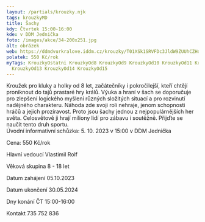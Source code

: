 ```yaml
---
layout: /partials/krouzky.njk
tags: krouzkyMD
title: Šachy
kdy: Čtvrtek 15:00-16:00
kde: v DDM Jednička
foto: /images/akce/34-200x251.jpg
alt: obrázek
web: https://ddmdvurkralove.iddm.cz/krouzky/T01XSk1SRVFDc3JldW9ZUUhCZHdaTUpaMW5wYXM1RlMvNHZPcmdidTF4az0=
polatek: 550 Kč/rok
myTags: KrouzkyOstatni KrouzkyOd8 KrouzkyOd9 KrouzkyOd10 KrouzkyOd11 KrouzkyOd12
  KrouzkyOd13 KrouzkyOd14 KrouzkyOd15
---
```

Kroužek pro kluky a holky od 8 let, začátečníky i pokročilejší, kteří chtějí proniknout do tajů prastaré hry králů. Výuka a hraní v šach se doporučuje pro zlepšení logického myšlení různých složitých situací a pro rozvinutí nadějného charakteru. Náhoda zde svoji roli nehraje, jenom schopnosti hráčů a jejich prozíravost. Proto jsou šachy jednou z nejpopulárnějších her světa. Celosvětově ji hrají miliony lidí pro zábavu i soutěžně. Přijďte se naučit tento druh sportu.\
Úvodní informativní schůzka: 5. 10. 2023 v 15:00 v DDM Jednička

Cena: 550 Kč/rok

Hlavní vedoucí Vlastimil Rolf

Věková skupina 8 - 18 let

Datum zahájení 05.10.2023

Datum ukončení 30.05.2024

Dny konání ČT 15:00-16:00

Kontakt 735 752 836